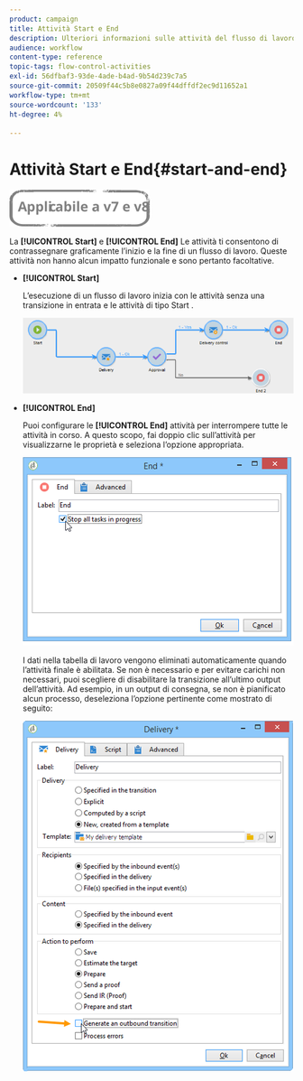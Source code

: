 ```yaml
---
product: campaign
title: Attività Start e End
description: Ulteriori informazioni sulle attività del flusso di lavoro Start ed End
audience: workflow
content-type: reference
topic-tags: flow-control-activities
exl-id: 56dfbaf3-93de-4ade-b4ad-9b54d239c7a5
source-git-commit: 20509f44c5b8e0827a09f44dffdf2ec9d11652a1
workflow-type: tm+mt
source-wordcount: '133'
ht-degree: 4%

---
```


# Attività Start e End{#start-and-end}

![](../../assets/common.svg)

La **[!UICONTROL Start]** e **[!UICONTROL End]** Le attività ti consentono di contrassegnare graficamente l’inizio e la fine di un flusso di lavoro. Queste attività non hanno alcun impatto funzionale e sono pertanto facoltative.

* **[!UICONTROL Start]**

   L’esecuzione di un flusso di lavoro inizia con le attività senza una transizione in entrata e le attività di tipo Start .

   ![](assets/s_user_segmentation_start_stop.png)

* **[!UICONTROL End]**

   Puoi configurare le **[!UICONTROL End]** attività per interrompere tutte le attività in corso. A questo scopo, fai doppio clic sull’attività per visualizzarne le proprietà e seleziona l’opzione appropriata.

   ![](assets/s_user_segmentation_end.png)

   I dati nella tabella di lavoro vengono eliminati automaticamente quando l’attività finale è abilitata. Se non è necessario e per evitare carichi non necessari, puoi scegliere di disabilitare la transizione all’ultimo output dell’attività. Ad esempio, in un output di consegna, se non è pianificato alcun processo, deseleziona l’opzione pertinente come mostrato di seguito:

   ![](assets/s_advuser_delivery_option_no_output.png)
